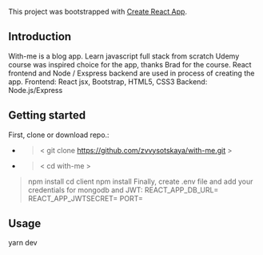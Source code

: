 This project was bootstrapped with [Create React App](https://github.com/facebook/create-react-app).

## **Introduction**

With-me is a blog app. Learn javascript full stack from scratch Udemy course was inspired choice for the app, thanks Brad for the course. React frontend and Node / Exspress backend are used in process of creating the app.
Frontend: React jsx, Bootstrap, HTML5, CSS3
Backend: Node.js/Express

## **Getting started**

First, clone or download repo.: 
* > < git clone https://github.com/zvvysotskaya/with-me.git >
* > < cd with-me >
> npm install
> cd client 
> npm install
Finally, create .env file and add your credentials for mongodb and JWT:
> REACT_APP_DB_URL=
> REACT_APP_JWTSECRET=
> PORT=

## **Usage**

yarn dev
